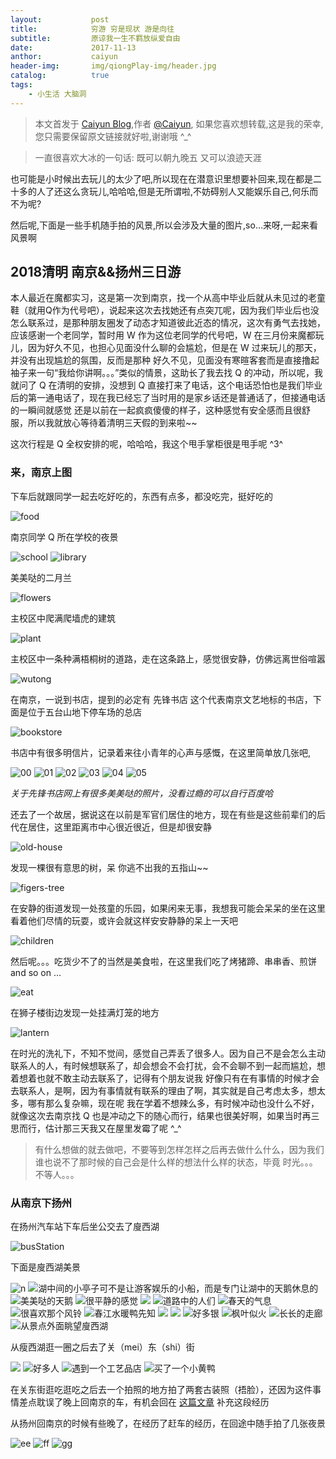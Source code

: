 ```yaml
---
layout:           post
title:            穷游 穷是现状 游是向往
subtitle:         原谅我一生不羁放纵爱自由
date:             2017-11-13
anthor:           caiyun
header-img:       img/qiongPlay-img/header.jpg
catalog:          true
tags:             
    - 小生活 大脑洞
---
```

> 本文首发于 [Caiyun Blog](http://agcaiyun.cn/ ),作者 [@Caiyun](https://github.com/Agcaiyun),  如果您喜欢想转载,这是我的荣幸,您只需要保留原文链接就好啦,谢谢哦 ^_^

> 一直很喜欢大冰的一句话: 既可以朝九晚五 又可以浪迹天涯

也可能是小时候出去玩儿的太少了吧,所以现在在潜意识里想要补回来,现在都是二十多的人了还这么贪玩儿,哈哈哈,但是无所谓啦,不妨碍别人又能娱乐自己,何乐而不为呢?

然后呢,下面是一些手机随手拍的风景,所以会涉及大量的图片,so...来呀,一起来看风景啊

## 2018清明 南京&&扬州三日游
本人最近在魔都实习，这是第一次到南京，找一个从高中毕业后就从未见过的老童鞋（就用Q作为代号吧），说起来这次去找她还有点突兀呢，因为我们毕业后也没怎么联系过，是那种朋友圈发了动态才知道彼此近态的情况，这次有勇气去找她，应该感谢一个老同学，暂时用 W 作为这位老同学的代号吧，W 在三月份来魔都玩儿，因为好久不见，也担心见面没什么聊的会尴尬，但是在 W 过来玩儿的那天，并没有出现尴尬的氛围，反而是那种 好久不见，见面没有寒暄客套而是直接撸起袖子来一句“我给你讲啊。。。”类似的情景，这助长了我去找 Q 的冲动，所以呢，我就问了 Q 在清明的安排，没想到 Q 直接打来了电话，这个电话恐怕也是我们毕业后的第一通电话了，现在我已经忘了当时用的是家乡话还是普通话了，但接通电话的一瞬间就感觉 还是以前在一起疯疯傻傻的样子，这种感觉有安全感而且很舒服，所以我就放心等待着清明三天假的到来啦~~

这次行程是 Q 全权安排的呢，哈哈哈，我这个甩手掌柜很是甩手呢 ^3^

### 来，南京上图
下车后就跟同学一起去吃好吃的，东西有点多，都没吃完，挺好吃的

![food](http://ow2akcnvb.bkt.clouddn.com/food.jpg)

南京同学 Q 所在学校的夜景

![school](http://ow2akcnvb.bkt.clouddn.com/school.jpg)
![library](http://ow2akcnvb.bkt.clouddn.com/library.jpg)

美美哒的二月兰

![flowers](http://ow2akcnvb.bkt.clouddn.com/flowers.jpg)

主校区中爬满爬墙虎的建筑

![plant](http://ow2akcnvb.bkt.clouddn.com/plant.jpg)

主校区中一条种满梧桐树的道路，走在这条路上，感觉很安静，仿佛远离世俗喧嚣

![wutong](http://ow2akcnvb.bkt.clouddn.com/wutong.jpg)

在南京，一说到书店，提到的必定有 先锋书店 这个代表南京文艺地标的书店，下面是位于五台山地下停车场的总店

![bookstore](http://ow2akcnvb.bkt.clouddn.com/bookstore.jpg)

书店中有很多明信片，记录着来往小青年的心声与感慨，在这里简单放几张吧,

![00](http://ow2akcnvb.bkt.clouddn.com/00.jpg)
![01](http://ow2akcnvb.bkt.clouddn.com/01.jpg)
![02](http://ow2akcnvb.bkt.clouddn.com/02.jpg)
![03](http://ow2akcnvb.bkt.clouddn.com/03.jpg)
![04](http://ow2akcnvb.bkt.clouddn.com/04.jpg)
![05](http://ow2akcnvb.bkt.clouddn.com/05.jpg)

*关于先锋书店网上有很多美美哒的照片，没看过瘾的可以自行百度哈*

还去了一个故居，据说这在以前是军官们居住的地方，现在有些是这些前辈们的后代在居住，这里距离市中心很近很近，但是却很安静

![old-house](http://ow2akcnvb.bkt.clouddn.com/old-house.jpg)

发现一棵很有意思的树，呆  你逃不出我的五指山~~

![figers-tree](http://ow2akcnvb.bkt.clouddn.com/figers-tree.jpg)

在安静的街道发现一处孩童的乐园，如果闲来无事，我想我可能会呆呆的坐在这里看着他们尽情的玩耍，或许会就这样安安静静的呆上一天吧

![children](http://ow2akcnvb.bkt.clouddn.com/children.jpg)

然后呢。。。吃货少不了的当然是美食啦，在这里我们吃了烤猪蹄、串串香、煎饼 and so on  ...

![eat](http://ow2akcnvb.bkt.clouddn.com/eat.jpg)

在狮子楼街边发现一处挂满灯笼的地方

![lantern](http://ow2akcnvb.bkt.clouddn.com/lantern.jpg)

在时光的洗礼下，不知不觉间，感觉自己弄丢了很多人。因为自己不是会怎么主动联系人的人，有时候想联系了，却会想会不会打扰，会不会聊不到一起而尴尬，想着想着也就不敢主动去联系了，记得有个朋友说我 好像只有在有事情的时候才会去联系人，是啊，因为有事情就有联系的理由了啊，其实就是自己考虑太多，想太多，哪有那么复杂嘛，现在呢 我在学着不想辣么多，有时候冲动也没什么不好，就像这次去南京找 Q 也是冲动之下的随心而行，结果也很美好啊，如果当时再三思而行，估计那三天我又在屋里发霉了呢 ^_^

> 有什么想做的就去做吧，不要等到怎样怎样之后再去做什么什么，因为我们谁也说不了那时候的自己会是什么样的想法什么样的状态，毕竟 时光。。。不等人。。。

### 从南京下扬州
在扬州汽车站下车后坐公交去了廋西湖

![busStation](http://ow2akcnvb.bkt.clouddn.com/busStation.jpeg)

下面是廋西湖美景

![n](http://ow2akcnvb.bkt.clouddn.com/n.jpg)
![湖中间的小亭子可不是让游客娱乐的小船，而是专门让湖中的天鹅休息的](http://ow2akcnvb.bkt.clouddn.com/boat.jpg)
![美美哒的天鹅](http://ow2akcnvb.bkt.clouddn.com/swan.jpg)
![很平静的感觉](http://ow2akcnvb.bkt.clouddn.com/a.jpg)
![](http://ow2akcnvb.bkt.clouddn.com/b.jpg)
![道路中的人们](http://ow2akcnvb.bkt.clouddn.com/c.jpg)
![春天的气息](http://ow2akcnvb.bkt.clouddn.com/d.jpg)
![很喜欢那个风铃](http://ow2akcnvb.bkt.clouddn.com/e.jpg)
![春江水暖鸭先知](http://ow2akcnvb.bkt.clouddn.com/g.jpg)
![](http://ow2akcnvb.bkt.clouddn.com/h.jpg)
![](http://ow2akcnvb.bkt.clouddn.com/i.jpg)
![好多银](http://ow2akcnvb.bkt.clouddn.com/j.jpg)
![枫叶似火](http://ow2akcnvb.bkt.clouddn.com/k.jpg)
![长长的走廊](http://ow2akcnvb.bkt.clouddn.com/l.jpg)
![从景点外面眺望廋西湖](http://ow2akcnvb.bkt.clouddn.com/o.jpg)

从瘦西湖逛一圈之后去了关（mei）东（shi）街

![](http://ow2akcnvb.bkt.clouddn.com/aa.jpg)
![好多人](http://ow2akcnvb.bkt.clouddn.com/dd.jpg)
![遇到一个工艺品店](http://ow2akcnvb.bkt.clouddn.com/bb.jpg)
![买了一个小黄鸭](http://ow2akcnvb.bkt.clouddn.com/cc.jpg)

在关东街逛吃逛吃之后去一个拍照的地方拍了两套古装照（捂脸），还因为这件事情差点耽误了晚上回南京的车，有机会回在 [这篇文章](https://www.jianshu.com/p/9a47a8030908) 补充这段经历

从扬州回南京的时候有些晚了，在经历了赶车的经历，在回途中随手拍了几张夜景

![ee](http://ow2akcnvb.bkt.clouddn.com/ee.jpg)
![ff](http://ow2akcnvb.bkt.clouddn.com/ff.jpg)
![gg](http://ow2akcnvb.bkt.clouddn.com/gg.jpg)








